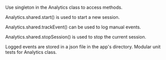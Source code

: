 Use singleton in the Analytics class to access methods.

Analytics.shared.start() is used to start a new session.

Analytics.shared.trackEvent() can be used to log manual events.

Analytics.shared.stopSession() is used to stop the current session.


Logged events are stored in a json file in the app's directory.
Modular unit tests for Analytics class.
